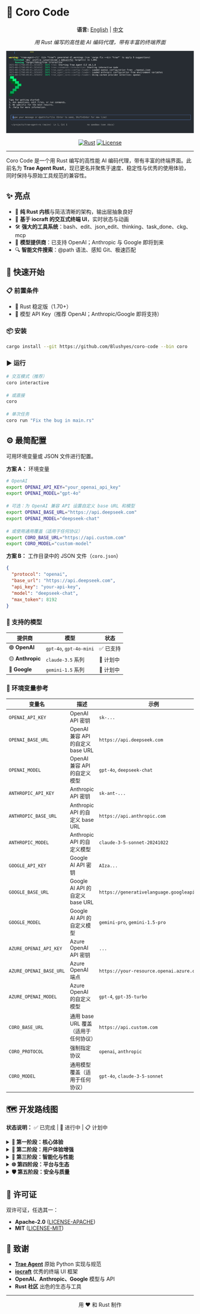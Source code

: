 # 🚀 Coro Code

<div align="center">

**语言:** [English](README.md) | [中文](README_zh.md)

_用 Rust 编写的高性能 AI 编码代理，带有丰富的终端界面_

![demo](./images/demo.gif)

[![Rust](https://img.shields.io/badge/rust-1.70+-orange.svg)](https://www.rust-lang.org)
[![License](https://img.shields.io/badge/license-MIT%2FApache--2.0-blue.svg)](LICENSE-MIT)

</div>

---

Coro Code 是一个用 Rust 编写的高性能 AI 编码代理，带有丰富的终端界面。此前名为 **Trae Agent Rust**，现已更名并聚焦于速度、稳定性与优秀的使用体验，同时保持与原始工具规范的兼容性。

## ✨ 亮点

- 🦀 **纯 Rust 内核**与简洁清晰的架构，输出层抽象良好
- 🎨 **基于 iocraft 的交互式终端 UI**，实时状态与动画
- 🛠️ **强大的工具系统**：bash、edit、json_edit、thinking、task_done、ckg、mcp
- 🤖 **模型提供商**：已支持 OpenAI；Anthropic 与 Google 即将到来
- 🔍 **智能文件搜索**：@path 语法、感知 Git、极速匹配

## 🚀 快速开始

### 📋 前置条件

- 🦀 Rust 稳定版（1.70+）
- 🔑 模型 API Key（推荐 OpenAI；Anthropic/Google 即将支持）

### 📦 安装

```bash
cargo install --git https://github.com/Blushyes/coro-code --bin coro
```

### ▶️ 运行

```bash
# 交互模式（推荐）
coro interactive

# 或直接
coro

# 单次任务
coro run "Fix the bug in main.rs"
```

## ⚙️ 最简配置

可用环境变量或 JSON 文件进行配置。

**方案 A：** 环境变量

```bash
# OpenAI
export OPENAI_API_KEY="your_openai_api_key"
export OPENAI_MODEL="gpt-4o"

# 可选：为 OpenAI 兼容 API 设置自定义 base URL 和模型
export OPENAI_BASE_URL="https://api.deepseek.com"
export OPENAI_MODEL="deepseek-chat"

# 或使用通用覆盖（适用于任何协议）
export CORO_BASE_URL="https://api.custom.com"
export CORO_MODEL="custom-model"
```

**方案 B：** 工作目录中的 JSON 文件（`coro.json`）

```json
{
  "protocol": "openai",
  "base_url": "https://api.deepseek.com",
  "api_key": "your-api-key",
  "model": "deepseek-chat",
  "max_token": 8192
}
```

### 🤖 支持的模型

| 提供商           | 模型                    | 状态      |
| ---------------- | ----------------------- | --------- |
| 🟢 **OpenAI**    | `gpt-4o`, `gpt-4o-mini` | ✅ 已支持 |
| 🟡 **Anthropic** | `claude-3.5` 系列       | 🚧 计划中 |
| 🔵 **Google**    | `gemini-1.5` 系列       | 🚧 计划中 |

### 🔧 环境变量参考

| 变量名                  | 描述                                 | 示例                                        |
| ----------------------- | ------------------------------------ | ------------------------------------------- |
| `OPENAI_API_KEY`        | OpenAI API 密钥                      | `sk-...`                                    |
| `OPENAI_BASE_URL`       | OpenAI 兼容 API 的自定义 base URL    | `https://api.deepseek.com`                  |
| `OPENAI_MODEL`          | OpenAI 兼容 API 的自定义模型         | `gpt-4o`, `deepseek-chat`                   |
| `ANTHROPIC_API_KEY`     | Anthropic API 密钥                   | `sk-ant-...`                                |
| `ANTHROPIC_BASE_URL`    | Anthropic API 的自定义 base URL      | `https://api.anthropic.com`                 |
| `ANTHROPIC_MODEL`       | Anthropic API 的自定义模型           | `claude-3-5-sonnet-20241022`                |
| `GOOGLE_API_KEY`        | Google AI API 密钥                   | `AIza...`                                   |
| `GOOGLE_BASE_URL`       | Google AI API 的自定义 base URL      | `https://generativelanguage.googleapis.com` |
| `GOOGLE_MODEL`          | Google AI API 的自定义模型           | `gemini-pro`, `gemini-1.5-pro`              |
| `AZURE_OPENAI_API_KEY`  | Azure OpenAI API 密钥                | `...`                                       |
| `AZURE_OPENAI_BASE_URL` | Azure OpenAI 端点                    | `https://your-resource.openai.azure.com`    |
| `AZURE_OPENAI_MODEL`    | Azure OpenAI 的自定义模型            | `gpt-4`, `gpt-35-turbo`                     |
| `CORO_BASE_URL`         | 通用 base URL 覆盖（适用于任何协议） | `https://api.custom.com`                    |
| `CORO_PROTOCOL`         | 强制指定协议                         | `openai`, `anthropic`                       |
| `CORO_MODEL`            | 通用模型覆盖（适用于任何协议）       | `gpt-4o`, `claude-3-5-sonnet`               |

## 🗺️ 开发路线图

**状态说明：** ✅ 已完成 | 🚧 进行中 | 📋 计划中

<details>
<summary><strong>🚀 第一阶段：核心体验</strong></summary>

| 优先级 | 状态 | 功能特性                   | 描述                                                                              |
| ------ | ---- | -------------------------- | --------------------------------------------------------------------------------- |
| 🔥 高  | 🚧   | **首次进入配置管理**       | 引导式向导（检测/创建 openai.json 或环境变量），校验 API Key，提供默认模型与示例  |
| 🔥 高  | ✅   | **重构、优化配置加载逻辑** | 统一优先级（CLI 参数 > 环境变量 > JSON 文件）、更友好的错误提示与诊断、可选热加载 |
| 🔥 高  | 📋   | **Tool Call 权限系统**     | 按工具/命令/目录白名单、交互确认、防越权与敏感操作提示                            |

</details>

<details>
<summary><strong>🎨 第二阶段：用户体验增强</strong></summary>

| 优先级 | 状态 | 功能特性                                  | 描述                                                   |
| ------ | ---- | ----------------------------------------- | ------------------------------------------------------ |
| 🟡 中  | 📋   | **支持 CORO.md 自定义提示词**             | 项目/子目录级覆盖、场景化模板（bugfix/重构/文档/测试） |
| 🟡 中  | 🚧   | **UI 布局优化与统一化**                   | Header/Status/Input 风格统一、键位与交互一致性优化     |
| 🟡 中  | 📋   | **轨迹回放与导出**                        | Trajectory 可视化、一键回放、导出为 JSON/Markdown      |
| 🎨 低  | 📋   | **需要一个和 gemini-cli 风格类似的 logo** | 视觉标识设计                                           |

</details>

<details>
<summary><strong>🤖 第三阶段：智能化与性能</strong></summary>

| 优先级 | 状态 | 功能特性             | 描述                                           |
| ------ | ---- | -------------------- | ---------------------------------------------- |
| 🟡 中  | 📋   | **多模型与自动路由** | 按任务类型自动选择模型，失败自动降级与重试策略 |
| 🟡 中  | 📋   | **上下文优化与缓存** | 文件摘要缓存、重复引用去重、Token 预算控制     |
| 🔵 低  | 📋   | **MCP 扩展生态**     | 常用 Provider 预设与模板，一键启停外部工具     |

</details>

<details>
<summary><strong>🌐 第四阶段：平台与生态</strong></summary>

| 优先级 | 状态 | 功能特性                 | 描述                                          |
| ------ | ---- | ------------------------ | --------------------------------------------- |
| 🔵 低  | 📋   | **core 支持打包为 WASM** | 浏览器/插件环境可用，同构工具接口与最小运行时 |
| 🔵 低  | 📋   | **跨平台增强**           | macOS/Linux/Windows/WSL 细节适配与稳定性提升  |
| 🔵 低  | 📋   | **插件化工具系统**       | 第三方工具注册规范、版本与依赖声明            |

</details>

<details>
<summary><strong>🛡️ 第五阶段：安全与质量</strong></summary>

| 优先级 | 状态 | 功能特性           | 描述                                           |
| ------ | ---- | ------------------ | ---------------------------------------------- |
| 🟡 中  | 📋   | **安全与速率限制** | 沙箱模式（受限 bash/网络开关）、并发与速率限制 |
| 🔵 低  | 📋   | **测试与基准**     | 端到端测试样例、性能基准与对比报告             |

</details>

## 📄 许可证

双许可证，任选其一：

- **Apache-2.0** ([LICENSE-APACHE](LICENSE-APACHE))
- **MIT** ([LICENSE-MIT](LICENSE-MIT))

## 🙏 致谢

- **[Trae Agent](https://github.com/trae-ai/trae-agent)** 原始 Python 实现与规范
- **[iocraft](https://github.com/ccbrown/iocraft)** 优秀的终端 UI 框架
- **OpenAI、Anthropic、Google** 模型与 API
- **Rust 社区** 出色的生态与工具

---

<div align="center">

用 ❤️ 和 Rust 制作

</div>
